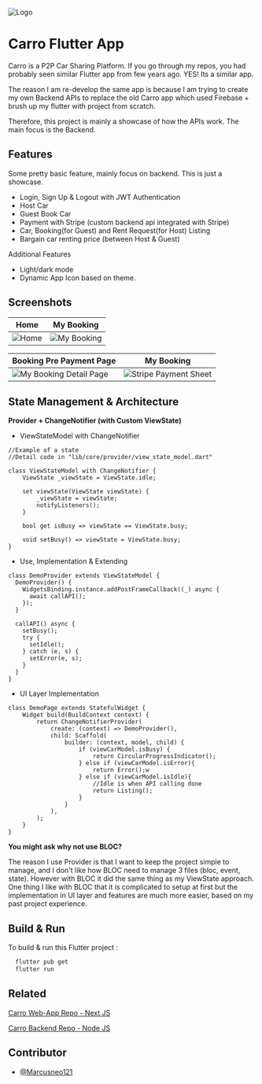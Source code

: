 
![Logo](https://i.ibb.co/wN4LCJb/carros.png)


# Carro Flutter App

Carro is a P2P Car Sharing Platform. If you go through my repos, you had probably seen similar Flutter app from few years ago. YES! Its a similar app.

The reason I am re-develop the same app is because I am trying to create my own Backend APIs to replace the old Carro app which used Firebase + brush up my flutter with project from scratch.

Therefore, this project is mainly a showcase of how the APIs work. The main focus is the Backend.



## Features

Some pretty basic feature, mainly focus on backend. This is just a showcase.

- Login, Sign Up & Logout with JWT Authentication 
- Host Car
- Guest Book Car
- Payment with Stripe (custom backend api integrated with Stripe)
- Car, Booking(for Guest) and Rent Request(for Host) Listing
- Bargain car renting price (between Host & Guest)

Additional Features
- Light/dark mode
- Dynamic App Icon based on theme.


## Screenshots

Home | My Booking
--- | ---
![Home](https://i.ibb.co/NnqxzF7/IMG-1277.png) | ![My Booking](https://i.ibb.co/gr9pkV7/IMG-1278.png)

Booking Pre Payment Page | My Booking
--- | ---
![My Booking Detail Page](https://i.ibb.co/6Zy7hX4/IMG-1279.png) | ![Stripe Payment Sheet](https://i.ibb.co/cTVjrk4/IMG-1281.png) 


## State Management & Architecture
**Provider + ChangeNotifier (with Custom ViewState)**

- ViewStateModel with ChangeNotifier
```
//Example of a state
//Detail code in "lib/core/provider/view_state_model.dart"

class ViewStateModel with ChangeNotifier {
    ViewState _viewState = ViewState.idle;

    set viewState(ViewState viewState) {
        _viewState = viewState;
        notifyListeners();
    }

    bool get isBusy => viewState == ViewState.busy;

    void setBusy() => viewState = ViewState.busy;
}
```


- Use, Implementation & Extending
```
class DemoProvider extends ViewStateModel {
  DemoProvider() {
    WidgetsBinding.instance.addPostFrameCallback((_) async {
      await callAPI();
    });
  }

  callAPI() async {
    setBusy();
    try {
      setIdle();
    } catch (e, s) {
      setError(e, s);
    }
  }
}
```

- UI Layer Implementation
```
class DemoPage extends StatefulWidget {
    Widget build(BuildContext context) {
        return ChangeNotifierProvider(
            create: (context) => DemoProvider(),
            child: Scaffold(
                builder: (context, model, child) {
                    if (viewCarModel.isBusy) {
                        return CircularProgressIndicator();
                    } else if (viewCarModel.isError){
                        return Error();w
                    } else if (viewCarModel.isIdle){
                        //Idle is when API calling done
                        return Listing();
                    }
                }
            ),
        );
    }
}
```

**You might ask why not use BLOC?**

The reason I use Provider is that I want to keep the project simple to manage, and I don't like how BLOC need to manage 3 files (bloc, event, state). However with BLOC it did the same thing as my ViewState approach. One thing I like with BLOC that it is complicated to setup at first but the implementation in UI layer and features are much more easier, based on my past project experience.

## Build & Run
To build & run this Flutter project : 

```bash
  flutter pub get
  flutter run
```

## Related
[Carro Web-App Repo - Next JS](https://github.com/Marcusneo121/carro-web-app)

[Carro Backend Repo - Node JS](https://github.com/Marcusneo121/carro-backend)


## Contributor

- [@Marcusneo121](https://github.com/Marcusneo121)

